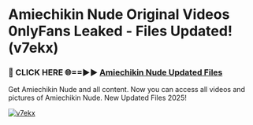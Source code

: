 # Amiechikin Nude Original Videos 0nlyFans Leaked - Files Updated! (v7ekx)

<h3>🔴 CLICK HERE 🌐==►► <a href="https://tinyurl.com/52m3yx9h" rel="nofollow">Amiechikin Nude Updated Files</a></h3>

Get Amiechikin Nude and all content. Now you can access all videos and pictures of Amiechikin Nude. New Updated Files 2025!

[![v7ekx](https://i.imgur.com/TnHtlc8.gif)](https://tinyurl.com/52m3yx9h)

